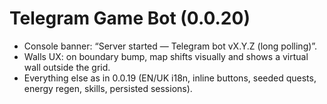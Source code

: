 # Telegram Game Bot (0.0.20)

- Console banner: “Server started — Telegram bot vX.Y.Z (long polling)”.
- Walls UX: on boundary bump, map shifts visually and shows a virtual wall outside the grid.
- Everything else as in 0.0.19 (EN/UK i18n, inline buttons, seeded quests, energy regen, skills, persisted sessions).
